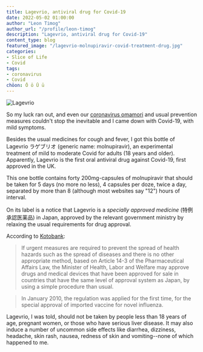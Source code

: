 ```yaml
---
title: Lagevrio, antiviral drug for Covid-19
date: 2022-05-02 01:00:00
author: "Leon Timog"
author_url: "/profile/leon-timog"
description: "Lagevrio, antiviral drug for Covid-19"
content_type: blog
featured_image: "/lagevrio-mo​lnupiravir-covid-treatment-drug.jpg"
categories:
- Slice of Life
- Covid
tags:
- coronavirus
- Covid
chōon: Ō ō Ū ū
---
```

![Lagevrio](lagevrio-mo​lnupiravir-covid-treatment-drug.jpg "Lagevrio, Covid-19 treatment drug")

So my luck ran out, and even our [coronavirus omamori](https://timog.org/our-home-coronavirus-omamori-protecting-us-from-covid/) and usual prevention measures couldn't stop the inevitable and I came down with Covid-19, with mild symptoms.

Besides the usual medicines for cough and fever, I got this bottle of Lagevrio ラゲブリオ (generic name: molnupiravir), an experimental treatment of mild to moderate Covid for adults (18 years and older). Apparently, Lagevrio is the first oral antiviral drug against Covid-19, first approved in the UK.

This one bottle contains forty 200mg-capsules of molnupiravir that should be taken for 5 days (no more no less), 4 capsules per doze, twice a day, separated by more than 8 (although most websites say "12") hours of interval.

On its label is a notice that Lagevrio is a *specially approved medicine* (特例承認医薬品) in Japan, approved by the relevant government ministry by relaxing the usual requirements for drug approval.

According to [Kotobank](https://kotobank.jp/word/%E7%89%B9%E4%BE%8B%E6%89%BF%E8%AA%8D-583042):

>If urgent measures are required to prevent the spread of health hazards such as the spread of diseases and there is no other appropriate method, based on Article 14-3 of the Pharmaceutical Affairs Law, the Minister of Health, Labor and Welfare may approve drugs and medical devices that have been approved for sale in countries that have the same level of approval system as Japan, by using a simple procedure than usual.

>In January 2010, the regulation was applied for the first time, for the special approval of imported vaccine for novel influenza.

Lagevrio, I was told, should not be taken by people less than 18 years of age, pregnant women, or those who have serious liver disease. It may also induce a number of uncommon side effects like diarrhea, dizziness, headache, skin rash, nausea, redness of skin and vomiting--none of which happened to me.
